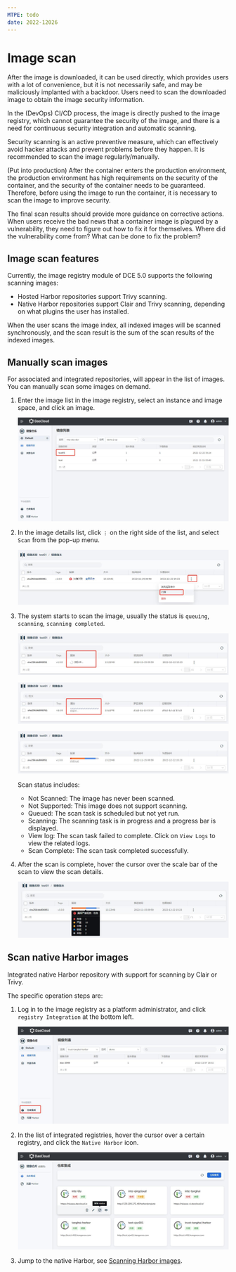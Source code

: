 ```yaml
---
MTPE: todo
date: 2022-12026
---
```


# Image scan

After the image is downloaded, it can be used directly, which provides users with a lot of convenience, but it is not necessarily safe, and may be maliciously implanted with a backdoor. Users need to scan the downloaded image to obtain the image security information.

In the (DevOps) CI/CD process, the image is directly pushed to the image registry, which cannot guarantee the security of the image, and there is a need for continuous security integration and automatic scanning.

Security scanning is an active preventive measure, which can effectively avoid hacker attacks and prevent problems before they happen. It is recommended to scan the image regularly/manually.

(Put into production) After the container enters the production environment, the production environment has high requirements on the security of the container, and the security of the container needs to be guaranteed. Therefore, before using the image to run the container, it is necessary to scan the image to improve security.

The final scan results should provide more guidance on corrective actions. When users receive the bad news that a container image is plagued by a vulnerability, they need to figure out how to fix it for themselves. Where did the vulnerability come from? What can be done to fix the problem?

## Image scan features

Currently, the image registry module of DCE 5.0 supports the following scanning  images:

- Hosted Harbor repositories support Trivy scanning.
- Native Harbor repositories support Clair and Trivy scanning, depending on what plugins the user has installed.

When the user scans the image index, all indexed images will be scanned synchronously, and the scan result is the sum of the scan results of the indexed  images.

## Manually scan images

For associated and integrated repositories, will appear in the list of images. You can manually scan some  images on demand.

1. Enter the image list in the image registry, select an instance and image space, and click an image.

    ![image List](./images/scan01.jpg)

2. In the image details list, click `⋮` on the right side of the list, and select `Scan` from the pop-up menu.

    ![Scan](./images/scan02.jpg)

3. The system starts to scan the image, usually the status is `queuing`, `scanning`, `scanning completed`.

    ![Queuing](./images/scan03.jpg)

    ![Scanning](./images/scan04.jpg)

    ![Scan complete](./images/scan05.jpg)

    Scan status includes:

    - Not Scanned: The image has never been scanned.
    - Not Supported: This image does not support scanning.
    - Queued: The scan task is scheduled but not yet run.
    - Scanning: The scanning task is in progress and a progress bar is displayed.
    - View log: The scan task failed to complete. Click on `View Logs` to view the related logs.
    - Scan Complete: The scan task completed successfully.

4. After the scan is complete, hover the cursor over the scale bar of the scan to view the scan details.

    ![Scan complete](./images/scan06.jpg)

## Scan native Harbor images

Integrated native Harbor repository with support for scanning by Clair or Trivy.

The specific operation steps are:

1. Log in to the image registry as a platform administrator, and click `registry Integration` at the bottom left.

    ![registry Integration](./images/harbor01.jpg)

2. In the list of integrated registries, hover the cursor over a certain registry, and click the `Native Harbor` icon.

    ![registry Integration](./images/harbor02.jpg)

3. Jump to the native Harbor, see [Scanning Harbor images](https://goharbor.io/docs/2.1.0/administration/vulnerability-scanning/scan-individual-artifact/).
